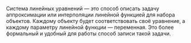 Система линейных уравнений — это способ описать задачу аппроксимации или
интерполяции линейной функцией для набора объектов. Каждому объекту будет
соответствовать своё уравнение, а каждому параметру линейной функции — переменная.
Это более формальный и удобный для работы способ записи такой задачи.
